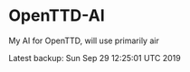 # OpenTTD-AI
My AI for OpenTTD, will use primarily air

Latest backup: Sun Sep 29 12:25:01 UTC 2019
